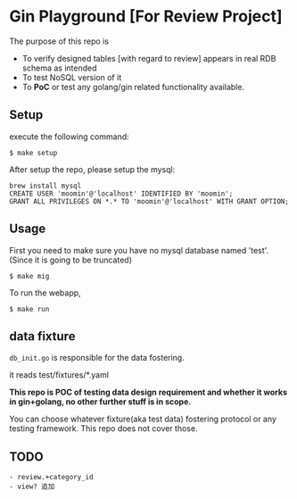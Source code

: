 # Gin Playground [For Review Project]

The purpose of this repo is

- To verify designed tables [with regard to review] appears in real RDB schema as intended
- To test NoSQL version of it
- To **PoC** or test any golang/gin related functionality available.

## Setup

execute the following command:
```
$ make setup
```

After setup the repo, please setup the mysql:
```
brew install mysql
CREATE USER 'moomin'@'localhost' IDENTIFIED BY 'moomin';
GRANT ALL PRIVILEGES ON *.* TO 'moomin'@'localhost' WITH GRANT OPTION;
```

## Usage

First you need to make sure you have no mysql database named 'test'.
(Since it is going to be truncated)

```
$ make mig
```

To run the webapp,

```
$ make run
```

## data fixture

`db_init.go` is responsible for the data fostering.

it reads test/fixtures/*.yaml

**This repo is POC of testing data design requirement and whether it works in gin+golang, no other further stuff is in scope.**

You can choose whatever fixture(aka test data) fostering protocol or any testing framework. This repo does not cover those.

## TODO

```
- review.+category_id
- view? 追加
```
